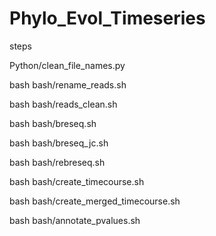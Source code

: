 # Phylo_Evol_Timeseries



steps

Python/clean_file_names.py

bash bash/rename_reads.sh

bash bash/reads_clean.sh

bash bash/breseq.sh

bash bash/breseq_jc.sh

bash bash/rebreseq.sh

bash bash/create_timecourse.sh

bash bash/create_merged_timecourse.sh

bash bash/annotate_pvalues.sh
